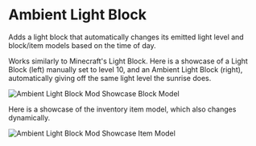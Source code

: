 # Ambient Light Block

Adds a light block that automatically changes its emitted light level and block/item models based on the time of day.

Works similarly to Minecraft's Light Block. Here is a showcase of a Light Block (left) manually set to level 10, and an Ambient Light Block (right), automatically giving off the same light level the sunrise does.

![Ambient Light Block Mod Showcase Block Model](https://github.com/Andrew6rant/Ambient-Light-Block/assets/57331134/4d1fe762-2aa0-4804-9092-601e413cc181)

Here is a showcase of the inventory item model, which also changes dynamically.

![Ambient Light Block Mod Showcase Item Model](https://github.com/Andrew6rant/Ambient-Light-Block/assets/57331134/ced71e33-b305-4b4e-b4e0-fad37aad261b)
